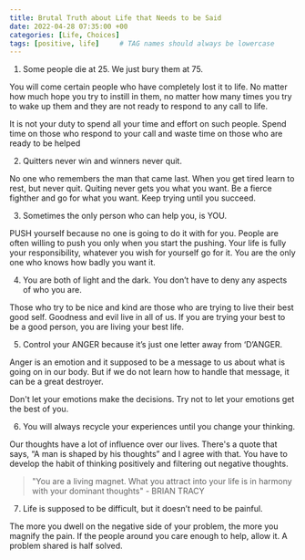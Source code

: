 ```yaml
---
title: Brutal Truth about Life that Needs to be Said
date: 2022-04-28 07:35:00 +00
categories: [Life, Choices]
tags: [positive, life]     # TAG names should always be lowercase
---
```


1. Some people die at 25. We just bury them at 75. 

You will come certain people who have completely lost it to life. No matter how much hope you try to instill in them, no matter how many times you try to wake up them and they are not ready to respond to any call to life.

It is not your duty to spend all your time and effort on such people. Spend time on those who respond to your call and waste time on those who are ready to be helped

2. Quitters never win and winners never quit.

No one who remembers the man that came last. When you get tired learn to rest, but never quit. Quiting never gets you what you want. Be a fierce fighther and go for what you want. Keep trying until you succeed.

3. Sometimes the only person who can help you, is YOU.

PUSH yourself because no one is going to do it with for you. People are often willing to push you only when you start the pushing. Your life is fully your responsibility, whatever you wish for yourself go for it. You are the only one who knows how badly you want it.

4. You are both of light and the dark. You don’t have to deny any aspects of who you are.

Those who try to be nice and kind are those who are trying to live their best good self. Goodness and evil live in all of us. If you are trying your best to be a good person, you are living your best life.

5. Control your ANGER because it’s just one letter away from ‘D’ANGER.

Anger is an emotion  and it supposed to be a message to us about what is going on in our body. But if we do not learn how to handle that message, it can be a great destroyer.

Don't let your emotions make the decisions. Try not to let your emotions get the best of you.

6. You will always recycle your experiences until you change your thinking.

Our thoughts have a lot of influence over our lives. There's a quote that says, “A man is shaped by his thoughts” and I agree with that. You have to develop the habit of thinking positively and filtering out negative thoughts.

> "You are a living magnet. What you attract into your life is in harmony with your dominant thoughts" - BRIAN TRACY

7. Life is supposed to be difficult, but it doesn’t need to be painful.

The more you dwell on the negative side of your problem, the more you magnify the pain. If the people around you care enough to help, allow it. A problem shared is half solved.
